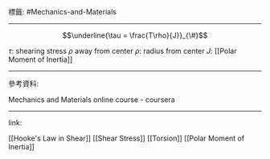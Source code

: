 標籤: #Mechanics-and-Materials 

---

$$\underline{\tau = \frac{T\rho}{J}}_{\#}$$

$\tau$: shearing stress $\rho$ away from center
$\rho$: radius from center
$J$: [[Polar Moment of Inertia]]

---

參考資料:

Mechanics and Materials online course - coursera

---

link:

[[Hooke's Law in Shear]]
[[Shear Stress]]
[[Torsion]]
[[Polar Moment of Inertia]]